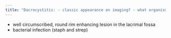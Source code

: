 ```yaml
---
title: "Dacrocystitis: - classic appearance on imaging? - what organisms"
---
```

- well circumscribed, round rim enhancing lesion in the lacrimal fossa
- bacterial infection (staph and strep)

